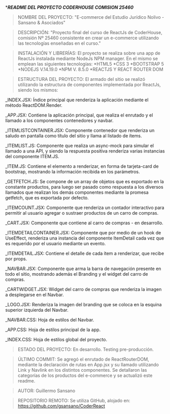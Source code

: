 ******README DEL PROYECTO CODERHOUSE COMISION 25460*****


>NOMBRE DEL PROYECTO: "E-commerce del Estudio Jurídico Nolivo - Sansano & Asociados"

>DESCRIPCIÓN: "Proyecto final del curso de ReactJs de CoderHouse, comisión Nº 25460 consistente en crear un e-commerce utilizando las tecnologías enseñadas en el curso."

>INSTALACIÓN Y LIBRERÍAS: El proyecto se realiza sobre una app de ReactJs instalada mediante NodeJs NPM manager. En el mismo se emplean las siguientes tecnologías:
*HTML5
*CSS 3
*BOOTSTRAP 5
*NODEJS V.14.19.0
*NPM V. 8.5.0
*REACTJS Y REACT ROUTER DOM

>ESTRUCTURA DEL PROYECTO: El armado del sitio se realizó utilizando la estructura de componentes implementada por ReactJs, siendo los mismos:

_INDEX.JSX: Índice principal que renderiza la aplicación mediante el método ReactDOM.Render.

_APP.JSX: Contiene la aplicación principal, que realiza el enrutado y el llamado a los componentes contenedores y navbar.

_ITEMLISTCONTAINER.JSX: Componente contenedor que renderiza un saludo en pantalla como título del sitio y llama al listado de ítems.

_ITEMLIST.JS: Componente que realiza un async-mock para simular el llamado a una API, y siendo la respuesta positiva renderiza varias instancias del componente ITEM.JS.

_ITEM.JS: Contiene el elemento a renderizar, en forma de tarjeta-card de bootstrap, mostrando la información recibida en los parámetros.

_GETFETCH.JS: Se compone de un array de objetos que es exportado en la constante productos, para luego ser pasado como respuesta a los diversos llamados que realizan los demás componentes mediante la promesa getfetch, que es exportada por defecto.

_ITEMCOUNT.JSX: Componente que renderiza un contador interactivo para permitir al usuario agregar o sustraer productos de un carro de compras.

_CART.JSX: Componente que contiene al carro de compras - en desarrollo.

_ITEMDETAILCONTAINER.JSX: Componente que por medio de un hook de UseEffect, renderiza una instancia del componente ItemDetail cada vez que es requerido por el usuario mediante un evento.

_ITEMDETAIL.JSX: Contiene el detalle de cada ítem a renderizar, que recibe por props.

_NAVBAR.JSX: Componente que arma la barra de navegación presente en todo el sitio, mostrando además el Branding y el widget del carro de compras.

_CARTWIDGET.JSX: Widget del carro de compras que renderiza la imagen a desplegarse en el Navbar.

_LOGO.JSX: Renderiza la imagen del branding que se coloca en la esquina superior izquierda del Navbar.

_NAVBAR.CSS: Hoja de estilos del Navbar.

_APP.CSS: Hoja de estilos principal de la app.

_INDEX.CSS: Hoja de estilos global del proyecto.


>ESTADO DEL PROYECTO: En desarrollo. Testing pre-producción.

>ÚLTIMO COMMIT: Se agregó el enrutado de ReactRouterDOM, mediante la declaración de rutas en App.jsx y su llamado utilizando Link y Navlink en los distintos componentes. Se detallaron las categorías de los productos del e-commerce y se actualizó este readme.

>AUTOR: Guillermo Sansano

>REPOSITORIO REMOTO: Se utiliza GitHub, alojado en: https://github.com/gsansano/CoderReact


